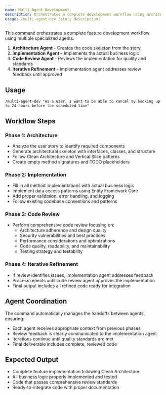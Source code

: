 ```yaml
---
name: Multi-Agent Development
description: Orchestrates a complete development workflow using architect, implementer, and reviewer agents
usage: /multi-agent-dev [story description]
---
```


This command orchestrates a complete feature development workflow using multiple specialized agents:

1. **Architecture Agent** - Creates the code skeleton from the story
2. **Implementation Agent** - Implements the actual business logic  
3. **Code Review Agent** - Reviews the implementation for quality and standards
4. **Iterative Refinement** - Implementation agent addresses review feedback until approved

## Usage
```
/multi-agent-dev "As a user, I want to be able to cancel my booking up to 24 hours before the scheduled time"
```

## Workflow Steps

### Phase 1: Architecture
- Analyze the user story to identify required components
- Generate architectural skeleton with interfaces, classes, and structure
- Follow Clean Architecture and Vertical Slice patterns
- Create empty method signatures and TODO placeholders

### Phase 2: Implementation  
- Fill in all method implementations with actual business logic
- Implement data access patterns using Entity Framework Core
- Add proper validation, error handling, and logging
- Follow existing codebase conventions and patterns

### Phase 3: Code Review
- Perform comprehensive code review focusing on:
  - Architecture adherence and design quality
  - Security vulnerabilities and best practices
  - Performance considerations and optimizations
  - Code quality, readability, and maintainability
  - Testing strategy and testability

### Phase 4: Iterative Refinement
- If review identifies issues, implementation agent addresses feedback
- Process repeats until code review agent approves the implementation
- Final output includes all refined code ready for integration

## Agent Coordination
The command automatically manages the handoffs between agents, ensuring:
- Each agent receives appropriate context from previous phases
- Review feedback is clearly communicated to the implementation agent
- Iterations continue until quality standards are met
- Final deliverable includes complete, reviewed code

## Expected Output
- Complete feature implementation following Clean Architecture
- All business logic properly implemented and tested
- Code that passes comprehensive review standards
- Ready-to-integrate code with proper documentation